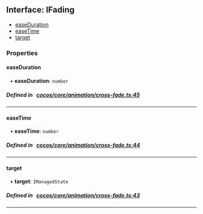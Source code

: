 ## Interface: IFading

- [easeDuration](#easeDuration)
- [easeTime](#easeTime)
- [target](#target)

### Properties

#### easeDuration

<div style="margin-left: 10px;">


• **easeDuration**: ``number``

</div>

##### Defined in &nbsp;   [cocos/core/animation/cross-fade.ts:45](https://github.com/cocos-creator/engine/blob/c7bf6b8a9/cocos/core/animation/cross-fade.ts#L45)&nbsp;
___
#### easeTime

<div style="margin-left: 10px;">


• **easeTime**: ``number``

</div>

##### Defined in &nbsp;   [cocos/core/animation/cross-fade.ts:44](https://github.com/cocos-creator/engine/blob/c7bf6b8a9/cocos/core/animation/cross-fade.ts#L44)&nbsp;
___
#### target

<div style="margin-left: 10px;">


• **target**: ``IManagedState``

</div>

##### Defined in &nbsp;   [cocos/core/animation/cross-fade.ts:43](https://github.com/cocos-creator/engine/blob/c7bf6b8a9/cocos/core/animation/cross-fade.ts#L43)&nbsp;
___
